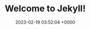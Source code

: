 ---
layout: 3dtest404
permalink: /404.html
title:  "Welcome to Jekyll!"
date:   2023-02-19 03:52:04 +0000
categories: jekyll update
---